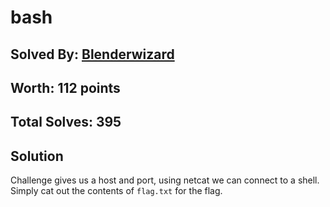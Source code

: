 # bash
## Solved By: [Blenderwizard](https://github.com/Blenderwizard)
## Worth: 112 points
## Total Solves: 395
## Solution

Challenge gives us a host and port, using netcat we can connect to a shell. Simply cat out the contents of `flag.txt` for the flag.